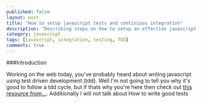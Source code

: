 ```yaml
---
published: false
layout: post
title: "How to setup javascript tests and continious integration"
description: "Describing steps on how to setup an effective javascript testing enviornment that is ready to integrate into a proper continuous integration process."
category: javascript
tags: [javascript, integration, testing, TDD]
comments: true
---
```


###Introduction


Working on the web today, you've probably heard about writing javascript using test driven development (tdd).  Well I'm not going to tell you why it's good to follow a tdd cycle, but if thats why you're here then check out [this resource from...]().  Additionally I will not talk about How to write good tests
